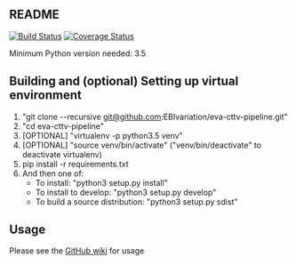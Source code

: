 ## README ##

[![Build Status](https://travis-ci.org/EBIvariation/eva-cttv-pipeline.svg?branch=master)](https://travis-ci.org/EBIvariation/eva-cttv-pipeline)
[![Coverage Status](https://coveralls.io/repos/github/EBIvariation/eva-cttv-pipeline/badge.svg?branch=master)](https://coveralls.io/github/EBIvariation/eva-cttv-pipeline?branch=master)


Minimum Python version needed: 3.5


Building and (optional) Setting up virtual environment
-------

1. "git clone --recursive git@github.com:EBIvariation/eva-cttv-pipeline.git"
2. "cd eva-cttv-pipeline"
3. [OPTIONAL] "virtualenv -p python3.5 venv"
4. [OPTIONAL] "source venv/bin/activate" ("venv/bin/deactivate" to deactivate virtualenv)
5. pip install -r requirements.txt
6. And then one of:
   * To install: "python3 setup.py install"
   * To install to develop: "python3 setup.py develop"
   * To build a source distribution: "python3 setup.py sdist"


Usage
-------

Please see the [GitHub wiki](https://github.com/EBIvariation/eva-cttv-pipeline/wiki/How-to-submit-an-OpenTargets-batch) for usage
